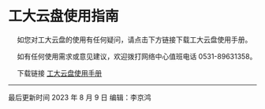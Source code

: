 # 工大云盘使用指南

 &emsp; 如您对工大云盘的使用有任何疑问，请点击下方链接下载工大云盘使用手册。

 &emsp; 如有任何使用需求或意见建议，欢迎拨打网络中心值班电话 0531-89631358。

  &emsp; 下载链接 [工大云盘使用手册](https://nmc.qlu.edu.cn/_upload/article/files/7c/52/180ea77742eea79299696f00fdbc/99fcf16e-0f94-48f3-8667-764da8ad6f79.docx)

---

 最后更新时间 2023 年 8 月 9 日 编辑：李京鸿